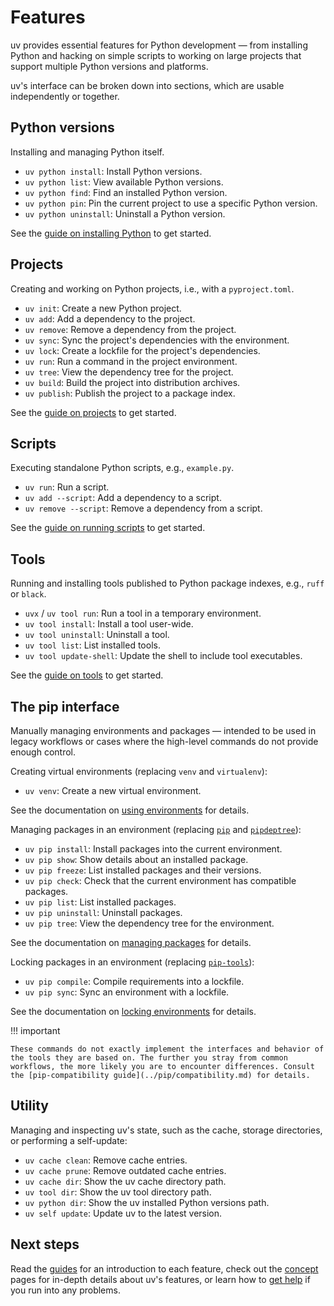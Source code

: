 # Features

uv provides essential features for Python development — from installing Python and hacking on simple
scripts to working on large projects that support multiple Python versions and platforms.

uv's interface can be broken down into sections, which are usable independently or together.

## Python versions

Installing and managing Python itself.

- `uv python install`: Install Python versions.
- `uv python list`: View available Python versions.
- `uv python find`: Find an installed Python version.
- `uv python pin`: Pin the current project to use a specific Python version.
- `uv python uninstall`: Uninstall a Python version.

See the [guide on installing Python](../guides/install-python.md) to get started.

## Projects

Creating and working on Python projects, i.e., with a `pyproject.toml`.

- `uv init`: Create a new Python project.
- `uv add`: Add a dependency to the project.
- `uv remove`: Remove a dependency from the project.
- `uv sync`: Sync the project's dependencies with the environment.
- `uv lock`: Create a lockfile for the project's dependencies.
- `uv run`: Run a command in the project environment.
- `uv tree`: View the dependency tree for the project.
- `uv build`: Build the project into distribution archives.
- `uv publish`: Publish the project to a package index.

See the [guide on projects](../guides/projects.md) to get started.

## Scripts

Executing standalone Python scripts, e.g., `example.py`.

- `uv run`: Run a script.
- `uv add --script`: Add a dependency to a script.
- `uv remove --script`: Remove a dependency from a script.

See the [guide on running scripts](../guides/scripts.md) to get started.

## Tools

Running and installing tools published to Python package indexes, e.g., `ruff` or `black`.

- `uvx` / `uv tool run`: Run a tool in a temporary environment.
- `uv tool install`: Install a tool user-wide.
- `uv tool uninstall`: Uninstall a tool.
- `uv tool list`: List installed tools.
- `uv tool update-shell`: Update the shell to include tool executables.

See the [guide on tools](../guides/tools.md) to get started.

## The pip interface

Manually managing environments and packages — intended to be used in legacy workflows or cases where
the high-level commands do not provide enough control.

Creating virtual environments (replacing `venv` and `virtualenv`):

- `uv venv`: Create a new virtual environment.

See the documentation on [using environments](../pip/environments.md) for details.

Managing packages in an environment (replacing [`pip`](https://github.com/pypa/pip) and
[`pipdeptree`](https://github.com/tox-dev/pipdeptree)):

- `uv pip install`: Install packages into the current environment.
- `uv pip show`: Show details about an installed package.
- `uv pip freeze`: List installed packages and their versions.
- `uv pip check`: Check that the current environment has compatible packages.
- `uv pip list`: List installed packages.
- `uv pip uninstall`: Uninstall packages.
- `uv pip tree`: View the dependency tree for the environment.

See the documentation on [managing packages](../pip/packages.md) for details.

Locking packages in an environment (replacing [`pip-tools`](https://github.com/jazzband/pip-tools)):

- `uv pip compile`: Compile requirements into a lockfile.
- `uv pip sync`: Sync an environment with a lockfile.

See the documentation on [locking environments](../pip/compile.md) for details.

!!! important

    These commands do not exactly implement the interfaces and behavior of the tools they are based on. The further you stray from common workflows, the more likely you are to encounter differences. Consult the [pip-compatibility guide](../pip/compatibility.md) for details.

## Utility

Managing and inspecting uv's state, such as the cache, storage directories, or performing a
self-update:

- `uv cache clean`: Remove cache entries.
- `uv cache prune`: Remove outdated cache entries.
- `uv cache dir`: Show the uv cache directory path.
- `uv tool dir`: Show the uv tool directory path.
- `uv python dir`: Show the uv installed Python versions path.
- `uv self update`: Update uv to the latest version.

## Next steps

Read the [guides](../guides/index.md) for an introduction to each feature, check out the
[concept](../concepts/index.md) pages for in-depth details about uv's features, or learn how to
[get help](./help.md) if you run into any problems.
